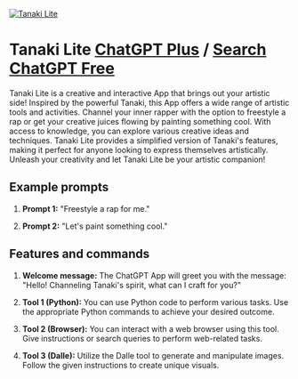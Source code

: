 
[![Tanaki Lite](https://files.oaiusercontent.com/file-3Eub4zfjVfeh0dfrZLitYqRN?se=2123-10-16T02%3A12%3A59Z&sp=r&sv=2021-08-06&sr=b&rscc=max-age%3D31536000%2C%20immutable&rscd=attachment%3B%20filename%3DvxURdRMC_400x400.jpg&sig=SwAhqs/zLf2xAnu%2Btu2pHAN27szbPi7ObAQp/Dr6ex0%3D)](https://chat.openai.com/g/g-EAWr6WWWm-tanaki-lite)

# Tanaki Lite [ChatGPT Plus](https://chat.openai.com/g/g-EAWr6WWWm-tanaki-lite) / [Search ChatGPT Free](https://gptcall.net/index.html#/?search=Tanaki%20Lite)

Tanaki Lite is a creative and interactive App that brings out your artistic side! Inspired by the powerful Tanaki, this App offers a wide range of artistic tools and activities. Channel your inner rapper with the option to freestyle a rap or get your creative juices flowing by painting something cool. With access to knowledge, you can explore various creative ideas and techniques. Tanaki Lite provides a simplified version of Tanaki's features, making it perfect for anyone looking to express themselves artistically. Unleash your creativity and let Tanaki Lite be your artistic companion!

## Example prompts

1. **Prompt 1:** "Freestyle a rap for me."

2. **Prompt 2:** "Let's paint something cool."

## Features and commands

1. **Welcome message:** The ChatGPT App will greet you with the message: "Hello! Channeling Tanaki's spirit, what can I craft for you?"

2. **Tool 1 (Python):** You can use Python code to perform various tasks. Use the appropriate Python commands to achieve your desired outcome.

3. **Tool 2 (Browser):** You can interact with a web browser using this tool. Give instructions or search queries to perform web-related tasks.

4. **Tool 3 (Dalle):** Utilize the Dalle tool to generate and manipulate images. Follow the given instructions to create unique visuals.


